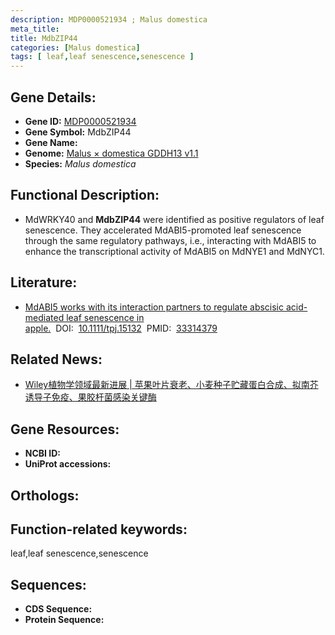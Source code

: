 ```yaml
---
description: MDP0000521934 ; Malus domestica
meta_title:
title: MdbZIP44
categories: [Malus domestica]
tags: [ leaf,leaf senescence,senescence ]
---
```


## Gene Details:
- **Gene ID:**	[MDP0000521934]()
- **Gene Symbol:** MdbZIP44
- **Gene Name:** 
- **Genome:** [Malus × domestica GDDH13 v1.1]()
- **Species:** *Malus domestica*

## Functional Description:
   - MdWRKY40 and **MdbZIP44** were identified as positive regulators of leaf senescence.  They accelerated MdABI5-promoted leaf senescence through the same regulatory pathways, i.e., interacting with MdABI5 to enhance the transcriptional activity of MdABI5 on MdNYE1 and MdNYC1.

## Literature:
   - [MdABI5 works with its interaction partners to regulate abscisic acid-mediated leaf senescence in apple.]( https://onlinelibrary.wiley.com/doi/10.1111/tpj.15132)&nbsp;&nbsp;DOI:&nbsp;&nbsp;[10.1111/tpj.15132](https://onlinelibrary.wiley.com/doi/10.1111/tpj.15132)&nbsp;&nbsp;PMID:&nbsp;&nbsp;[33314379](https://pubmed.ncbi.nlm.nih.gov/33314379/)

## Related News:
   - [Wiley植物学领域最新进展 | 苹果叶片衰老、小麦种子贮藏蛋白合成、拟南芥诱导子免疫、果胶杆菌感染关键酶](https://mp.weixin.qq.com/s?__biz=Mzg3MDEwNDEyMg==&mid=2247502037&idx=5&sn=e6b87526f0c92b9911a727568d562160&chksm=ce906580f9e7ec9696827a4452e503dfcfffb51b9462aed08427d8baac55f4cc711fee08f198&scene=27#wechat_redirect)

## Gene Resources:
- **NCBI ID:** [](https://www.ncbi.nlm.nih.gov/gene/?term=)
- **UniProt accessions:** [](https://www.uniprot.org/uniprotkb//entry)

## Orthologs:

## Function-related keywords:
leaf,leaf senescence,senescence

## Sequences:
- **CDS Sequence:**
- **Protein Sequence:**
